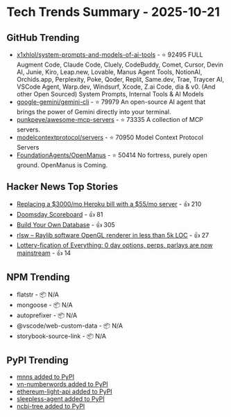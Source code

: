 # Tech Trends Summary - 2025-10-21

## GitHub Trending
- [x1xhlol/system-prompts-and-models-of-ai-tools](https://github.com/x1xhlol/system-prompts-and-models-of-ai-tools) - ⭐ 92495
  FULL Augment Code, Claude Code, Cluely, CodeBuddy, Comet, Cursor, Devin AI, Junie, Kiro, Leap.new, Lovable, Manus Agent Tools, NotionAI, Orchids.app, Perplexity, Poke, Qoder, Replit, Same.dev, Trae, Traycer AI, VSCode Agent, Warp.dev, Windsurf, Xcode, Z.ai Code, dia & v0. (And other Open Sourced) System Prompts, Internal Tools & AI Models
- [google-gemini/gemini-cli](https://github.com/google-gemini/gemini-cli) - ⭐ 79979
  An open-source AI agent that brings the power of Gemini directly into your terminal.
- [punkpeye/awesome-mcp-servers](https://github.com/punkpeye/awesome-mcp-servers) - ⭐ 73335
  A collection of MCP servers.
- [modelcontextprotocol/servers](https://github.com/modelcontextprotocol/servers) - ⭐ 70950
  Model Context Protocol Servers
- [FoundationAgents/OpenManus](https://github.com/FoundationAgents/OpenManus) - ⭐ 50414
  No fortress, purely open ground.  OpenManus is Coming.

## Hacker News Top Stories
- [Replacing a $3000/mo Heroku bill with a $55/mo server](https://disco.cloud/blog/how-idealistorg-replaced-a-3000mo-heroku-bill-with-a-55-server/) - 👍 210
- [Doomsday Scoreboard](https://doomsday.march1studios.com/) - 👍 81
- [Build Your Own Database](https://www.nan.fyi/database) - 👍 305
- [rlsw – Raylib software OpenGL renderer in less than 5k LOC](https://github.com/raysan5/raylib/blob/master/src/external/rlsw.h) - 👍 27
- [Lottery-fication of Everything: 0 day options, perps, parlays are now mainstream](https://www.dopaminemarkets.com/p/the-lottery-fication-of-everything) - 👍 14

## NPM Trending
- flatstr - 📦 N/A
- mongoose - 📦 N/A
- autoprefixer - 📦 N/A
- @vscode/web-custom-data - 📦 N/A
- storybook-source-link - 📦 N/A

## PyPI Trending
- [mnns added to PyPI](https://pypi.org/project/mnns/)
- [vn-numberwords added to PyPI](https://pypi.org/project/vn-numberwords/)
- [ethereum-light-api added to PyPI](https://pypi.org/project/ethereum-light-api/)
- [sleepless-agent added to PyPI](https://pypi.org/project/sleepless-agent/)
- [ncbi-tree added to PyPI](https://pypi.org/project/ncbi-tree/)
